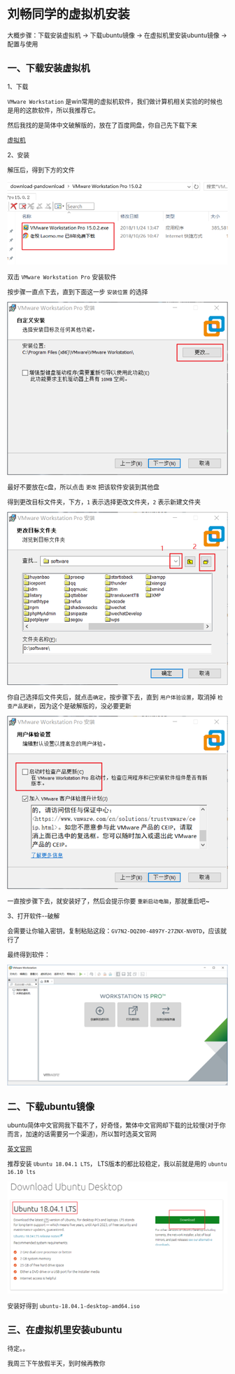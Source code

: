 <!-- 2018/12/25 -->

# 刘畅同学的虚拟机安装

大概步骤：下载安装虚拟机 -> 下载ubuntu镜像 -> 在虚拟机里安装ubuntu镜像 -> 配置与使用

## 一、下载安装虚拟机

1、下载

`VMware Workstation` 是win常用的虚拟机软件，我们做计算机相关实验的时候也是用的这款软件，所以我推荐它。

然后我找的是简体中文破解版的，放在了百度网盘，你自己先下载下来

[虚拟机](https://pan.baidu.com/s/1rGg8OyPpZB0JwHMx36-_8g)

2、安装

解压后，得到下方的文件

![解压](../images/virtual/upzip.png)

双击 `VMware Workstation Pro` 安装软件

按步骤一直点下去，直到下面这一步 `安装位置` 的选择

![安装位置](../images/virtual/install-place.png)

最好不要放在c盘，所以点击 `更改` 把该软件安装到其他盘

得到更改目标文件夹，下方，`1` 表示选择更改文件夹，`2` 表示新建文件夹

![更改目标文件夹](../images/virtual/install-choosePlace.png)

你自己选择后文件夹后，就点击`确定`，按步骤下去，直到 `用户体验设置`，取消掉 `检查产品更新`，因为这个是破解版的，没必要更新

![取消更新](../images/virtual/install-notUpdate.png)

一直按步骤下去，就安装好了，然后会提示你要 `重新启动电脑`，那就重启吧~

3、打开软件--破解

会需要让你输入密钥，复制粘贴这段：`GV7N2-DQZ00-4897Y-27ZNX-NV0TD`，应该就行了

最终得到软件：

![软件界面](../images/virtual/software.png)

## 二、下载ubuntu镜像

ubuntu简体中文官网我下载不了，好奇怪，繁体中文官网却下载的比较慢(对于你而言，加速的话需要另一个渠道)，所以暂时选英文官网

[英文官网](https://www.ubuntu.com/download/desktop)

推荐安装 `Ubuntu 18.04.1 LTS`， LTS版本的都比较稳定，我以前就是用的 `ubuntu 16.10 lts`

![下载ubuntu](../images/virtual/ubuntu-download.png)

安装好得到 `ubuntu-18.04.1-desktop-amd64.iso`

## 三、在虚拟机里安装ubuntu

待定。。

我周三下午放假半天，到时候再教你
